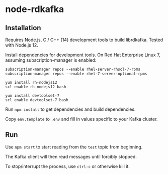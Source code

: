 # node-rdkafka

## Installation

Requires Node.js, C / C++ (14) development tools to build librdkafka.
Tested with Node.js 12.

Install dependencies for development tools.
On Red Hat Enterprise Linux 7, assuming subscription-manager is enabled:
```
subscription-manager repos --enable rhel-server-rhscl-7-rpms
subscription-manager repos --enable rhel-7-server-optional-rpms

yum install rh-nodejs12
scl enable rh-nodejs12 bash

yum install devtoolset-7
scl enable devtoolset-7 bash
```

Run `npm install` to get dependencies and build dependencies.

Copy `env.template` to `.env` and fill in values specific to your Kafka cluster.

## Run

Use `npm start` to start reading from the `test` topic from beginning.

The Kafka client will then read messages until forcibly stopped.

To stop/interrupt the process, use `ctrl-c` or otherwise kill it.
